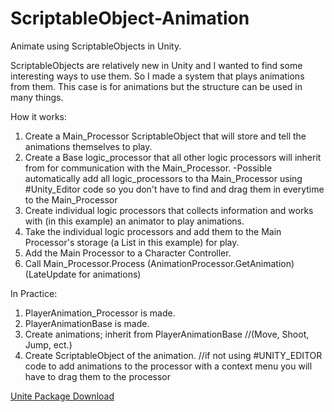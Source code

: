 # ScriptableObject-Animation
Animate using ScriptableObjects in Unity.

ScriptableObjects are relatively new in Unity and I wanted to find some interesting ways to use them. So I made a system that plays animations from them. This case is for animations but the structure can be used in many things.

How it works:
1. Create a Main_Processor ScriptableObject that will store and tell the animations themselves to play.
2. Create a Base logic_processor that all other logic processors will inherit from for communication with the Main_Processor.
    -Possible automatically add all logic_processors to tha Main_Processor using #Unity_Editor code so you don't have to find and drag          them in everytime to the Main_Processor
3. Create individual logic processors that collects information and works with (in this example) an animator to play animations.
4. Take the individual logic processors and add them to the Main Processor's storage (a List in this example) for play.
5. Add the Main Processor to a Character Controller.
6. Call Main_Processor.Process (AnimationProcessor.GetAnimation) (LateUpdate for animations)

In Practice:
1. PlayerAnimation_Processor is made.
2. PlayerAnimationBase is made.
3. Create animations; inherit from PlayerAnimationBase //(Move, Shoot, Jump, ect.)
4. Create ScriptableObject of the animation.
//if not using #UNITY_EDITOR code to add animations to the processor with a context menu you will have to drag them to the processor

[Unite Package Download](https://github.com/miclede/ScriptableObject-Animation/blob/master/SimpleScriptableObjectAnimation.unitypackage)
